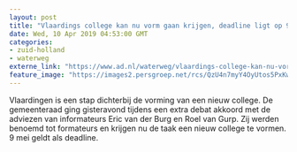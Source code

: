 ```yaml
---
layout: post
title: "Vlaardings college kan nu vorm gaan krijgen, deadline ligt op 9 mei"
date: Wed, 10 Apr 2019 04:53:00 GMT
categories: 
- zuid-holland 
- waterweg 
externe_link: "https://www.ad.nl/waterweg/vlaardings-college-kan-nu-vorm-gaan-krijgen-deadline-ligt-op-9-mei~aa1f50d9/"
feature_image: "https://images2.persgroep.net/rcs/QzU4n7myY4OyUtos5PxKwePQMlo/diocontent/121014894/_fitwidth/400/?appId=21791a8992982cd8da851550a453bd7f&quality=0.7"
---
```


Vlaardingen is een stap dichterbij de vorming van een nieuw college. De gemeenteraad ging gisteravond tijdens een extra debat akkoord met de adviezen van informateurs Eric van der Burg en Roel van Gurp. Zij werden benoemd tot formateurs en krijgen nu de taak een nieuw college te vormen. 9 mei geldt als deadline.

